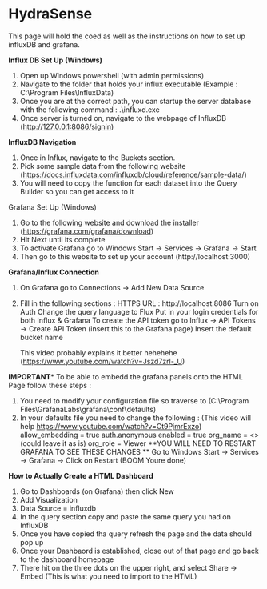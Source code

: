 # HydraSense
This page will hold the coed as well as the instructions on how to set up influxDB and grafana. 

**Influx DB Set Up (Windows)** 

1) Open up Windows powershell (with admin permissions)
2) Navigate to the folder that holds your influx executable (Example : C:\Program Files\InfluxData)
3) Once you are at the correct path, you can startup the server database with the following command : .\influxd.exe
4) Once server is turned on, navigate to the webpage of InfluxDB (http://127.0.0.1:8086/signin)

**InfluxDB Navigation**
1) Once in Influx, navigate to the Buckets section.
2) Pick some sample data from the following website (https://docs.influxdata.com/influxdb/cloud/reference/sample-data/)
3) You will need to copy the function for each dataset into the Query Builder so you can get access to it

Grafana Set Up (Windows) 
1) Go to the following website and download the installer (https://grafana.com/grafana/download)
2) Hit Next until its complete
3) To activate Grafana go to Windows Start -> Services -> Grafana -> Start
4) Then go to this website to set up your account (http://localhost:3000)

**Grafana/Influx Connection** 
1) On Grafana go to Connections -> Add New Data Source
2) Fill in the following sections :
   HTTPS URL : http://localhost:8086
   Turn on Auth
   Change the query language to Flux
   Put in your login credentials for both Influx & Grafana
   To create the API token go to Influx -> API Tokens -> Create API Token (insert this to the Grafana page)
   Insert the default bucket name

   This video probably explains it better hehehehe (https://www.youtube.com/watch?v=Jszd7zrl-_U)

**IMPORTANT***
To be able to embedd the grafana panels onto the HTML Page follow these steps : 
1) You need to modify your configuration file so traverse to (C:\Program Files\GrafanaLabs\grafana\conf\defaults)
2) In your defaults file you need to change the following : (This video will help https://www.youtube.com/watch?v=Ct9PjmrExzo)
   allow_embedding = true
   auth.anonymous
     enabled = true
     org_name = <<org name>> (could leave it as is)
     org_role = Viewer
**YOU WILL NEED TO RESTART GRAFANA TO SEE THESE CHANGES **
Go to Windows Start -> Services -> Grafana -> Click on Restart (BOOM Youre done) 


**How to Actually Create a HTML Dashboard**
1) Go to Dashboards (on Grafana) then click New
2) Add Visualization
3) Data Source = influxdb
4) In the query section copy and paste the same query you had on InfluxDB
5) Once you have copied tha query refresh the page and the data should pop up
6) Once your Dashbaord is established, close out of that page and go back to the dashboard homepage
7) There hit on the three dots on the upper right, and select Share -> Embed (This is what you need to import to the HTML) 
   
   
   
   
